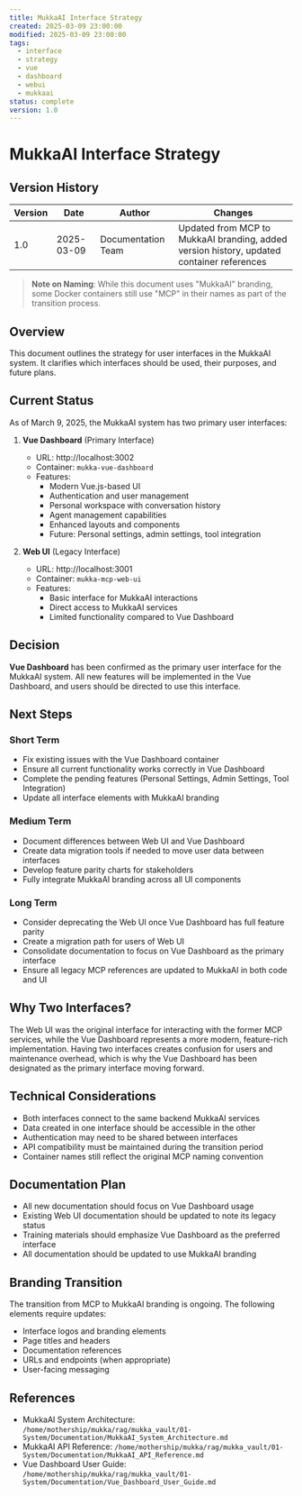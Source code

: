 ```yaml
---
title: MukkaAI Interface Strategy
created: 2025-03-09 23:00:00
modified: 2025-03-09 23:00:00
tags:
  - interface
  - strategy
  - vue
  - dashboard
  - webui
  - mukkaai
status: complete
version: 1.0
---
```


# MukkaAI Interface Strategy

## Version History

| Version | Date | Author | Changes |
|---------|------|--------|---------|
| 1.0 | 2025-03-09 | Documentation Team | Updated from MCP to MukkaAI branding, added version history, updated container references |

> **Note on Naming**: While this document uses "MukkaAI" branding, some Docker containers still use "MCP" in their names as part of the transition process.

## Overview
This document outlines the strategy for user interfaces in the MukkaAI system. It clarifies which interfaces should be used, their purposes, and future plans.

## Current Status
As of March 9, 2025, the MukkaAI system has two primary user interfaces:

1. **Vue Dashboard** (Primary Interface)
   - URL: http://localhost:3002
   - Container: `mukka-vue-dashboard`
   - Features:
     - Modern Vue.js-based UI
     - Authentication and user management
     - Personal workspace with conversation history
     - Agent management capabilities
     - Enhanced layouts and components
     - Future: Personal settings, admin settings, tool integration

2. **Web UI** (Legacy Interface)
   - URL: http://localhost:3001
   - Container: `mukka-mcp-web-ui`
   - Features:
     - Basic interface for MukkaAI interactions
     - Direct access to MukkaAI services
     - Limited functionality compared to Vue Dashboard

## Decision
**Vue Dashboard** has been confirmed as the primary user interface for the MukkaAI system. All new features will be implemented in the Vue Dashboard, and users should be directed to use this interface.

## Next Steps

### Short Term
- Fix existing issues with the Vue Dashboard container
- Ensure all current functionality works correctly in Vue Dashboard
- Complete the pending features (Personal Settings, Admin Settings, Tool Integration)
- Update all interface elements with MukkaAI branding

### Medium Term
- Document differences between Web UI and Vue Dashboard
- Create data migration tools if needed to move user data between interfaces
- Develop feature parity charts for stakeholders
- Fully integrate MukkaAI branding across all UI components

### Long Term
- Consider deprecating the Web UI once Vue Dashboard has full feature parity
- Create a migration path for users of Web UI
- Consolidate documentation to focus on Vue Dashboard as the primary interface
- Ensure all legacy MCP references are updated to MukkaAI in both code and UI

## Why Two Interfaces?
The Web UI was the original interface for interacting with the former MCP services, while the Vue Dashboard represents a more modern, feature-rich implementation. Having two interfaces creates confusion for users and maintenance overhead, which is why the Vue Dashboard has been designated as the primary interface moving forward.

## Technical Considerations
- Both interfaces connect to the same backend MukkaAI services
- Data created in one interface should be accessible in the other
- Authentication may need to be shared between interfaces
- API compatibility must be maintained during the transition period
- Container names still reflect the original MCP naming convention

## Documentation Plan
- All new documentation should focus on Vue Dashboard usage
- Existing Web UI documentation should be updated to note its legacy status
- Training materials should emphasize Vue Dashboard as the preferred interface
- All documentation should be updated to use MukkaAI branding

## Branding Transition
The transition from MCP to MukkaAI branding is ongoing. The following elements require updates:

- Interface logos and branding elements
- Page titles and headers
- Documentation references
- URLs and endpoints (when appropriate)
- User-facing messaging

## References
- MukkaAI System Architecture: `/home/mothership/mukka/rag/mukka_vault/01-System/Documentation/MukkaAI_System_Architecture.md`
- MukkaAI API Reference: `/home/mothership/mukka/rag/mukka_vault/01-System/Documentation/MukkaAI_API_Reference.md`
- Vue Dashboard User Guide: `/home/mothership/mukka/rag/mukka_vault/01-System/Documentation/Vue_Dashboard_User_Guide.md`
